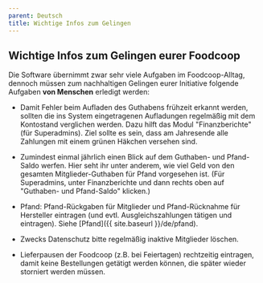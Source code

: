 ```yaml
---
parent: Deutsch
title: Wichtige Infos zum Gelingen
---
```


## Wichtige Infos zum Gelingen eurer Foodcoop

Die Software übernimmt zwar sehr viele Aufgaben im Foodcoop-Alltag, dennoch müssen zum nachhaltigen Gelingen eurer Initiative folgende Aufgaben **von Menschen** erledigt werden:

* Damit Fehler beim Aufladen des Guthabens frühzeit erkannt werden, sollten die ins System eingetragenen Aufladungen regelmäßig mit dem Kontostand verglichen werden. Dazu hilft das Modul "Finanzberichte" (für Superadmins). Ziel sollte es sein, dass am Jahresende alle Zahlungen mit einem grünen Häkchen versehen sind. 

* Zumindest einmal jährlich einen Blick auf dem Guthaben- und Pfand-Saldo werfen. Hier seht ihr unter anderem, wie viel Geld von den gesamten Mitglieder-Guthaben für Pfand vorgesehen ist. (Für Superadmins, unter Finanzberichte und dann rechts oben auf "Guthaben- und Pfand-Saldo" klicken.)

* Pfand: Pfand-Rückgaben für Mitglieder und Pfand-Rücknahme für Hersteller eintragen (und evtl. Ausgleichszahlungen tätigen und eintragen). Siehe [Pfand]({{ site.baseurl }}/de/pfand).

* Zwecks Datenschutz bitte regelmäßig inaktive Mitglieder löschen.

* Lieferpausen der Foodcoop (z.B. bei Feiertagen) rechtzeitig eintragen, damit keine Bestellungen getätigt werden können, die später wieder storniert werden müssen.